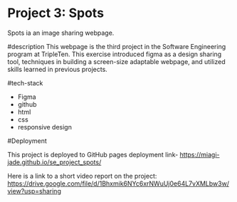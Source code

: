 # Project 3: Spots

Spots ia an image sharing webpage.

#description
This webpage is the third project in the Software Engineering program at TripleTen.
This exercise introduced figma as a design sharing tool, techniques in building a screen-size adaptable webpage, and utilized skills learned in previous projects.

#tech-stack

- Figma
- github
- html
- css
- responsive design

#Deployment

This project is deployed to GitHub pages
deployment link- https://miagi-jade.github.io/se_project_spots/

Here is a link to a short video report on the project:
https://drive.google.com/file/d/1Bhxmik6NYc6xrNWuUj0e64L7vXMLbw3w/view?usp=sharing
